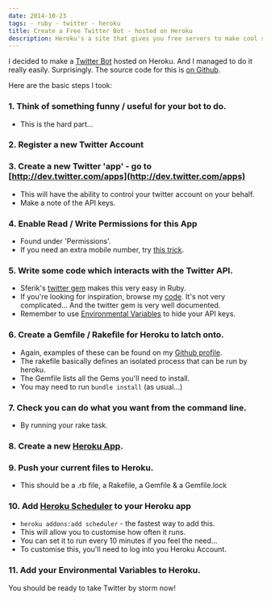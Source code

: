 ```yaml
---
date: 2014-10-23
tags: - ruby - twitter - heroku
title: Create a Free Twitter Bot - hosted on Heroku
description: Heroku's a site that gives you free servers to make cool stuff on. You can host twitter bots on there to enrich the interwebs.
---
```


I decided to make a [Twitter Bot](https://twitter.com/damnnaturescary) hosted on Heroku. And I managed to do it really easily. Surprisingly.
The source code for this is [on Github](https://github.com/wmmc/Damn-Nature).

Here are the basic steps I took:

### 1. Think of something funny / useful for your bot to do.

- This is the hard part...

### 2. Register a new Twitter Account

### 3. Create a new Twitter 'app' - go to [http://dev.twitter.com/apps](http://dev.twitter.com/apps)

- This will have the ability to control your twitter account on your behalf.
- Make a note of the API keys.

### 4. Enable Read / Write Permissions for this App

- Found under 'Permissions'.
- If you need an extra mobile number, try [this trick](http://wmmc.github.io/2014/10/22/twitter-apps-authentication--without-another-mobile-number/).

### 5. Write some code which interacts with the Twitter API.

- Sferik's [twitter gem](https://github.com/sferik/twitter) makes this very easy in Ruby.
- If you're looking for inspiration, browse my [code](https://github.com/wmmc/Damn-Nature/blob/master/twitter.rb). It's not very complicated... And the twitter gem is very well documented.
- Remember to use [Environmental Variables](https://devcenter.heroku.com/articles/config-vars) to hide your API keys.

### 6. Create a Gemfile / Rakefile for Heroku to latch onto.

- Again, examples of these can be found on my [Github profile](https://github.com/wmmc/Damn-Nature/blob/master/Rakefile).
- The rakefile basically defines an isolated process that can be run by heroku.
- The Gemfile lists all the Gems you'll need to install.
- You may need to run `bundle install` (as usual...)

### 7. Check you can do what you want from the command line.

- By running your rake task.

### 8. Create a new [Heroku App](http://heroku.com).

### 9. Push your current files to Heroku.

- This should be a .rb file, a Rakefile, a Gemfile & a Gemfile.lock

### 10. Add [Heroku Scheduler](https://addons.heroku.com/scheduler) to your Heroku app

- `heroku addons:add scheduler` - the fastest way to add this.
- This will allow you to customise how often it runs.
- You can set it to run every 10 minutes if you feel the need...
- To customise this, you'll need to log into you Heroku Account.

### 11. Add your Environmental Variables to Heroku.

You should be ready to take Twitter by storm now!
